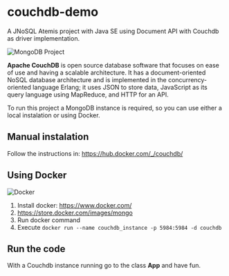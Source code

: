 # couchdb-demo

A JNoSQL Atemis project with Java SE using Document API with Couchdb as driver implementation.

![MongoDB Project](http://www.jnosql.org/img/logos/couchdb.png)


**Apache CouchDB** is open source database software that focuses on ease of use and having a scalable architecture. It has a document-oriented NoSQL database architecture and is implemented in the concurrency-oriented language Erlang; it uses JSON to store data, JavaScript as its query language using MapReduce, and HTTP for an API.


To run this project a MongoDB instance is required, so you can use either a local instalation or using Docker.


## Manual instalation

Follow the instructions in: https://hub.docker.com/_/couchdb/


## Using Docker

![Docker](https://www.docker.com/sites/default/files/horizontal_large.png)


1. Install docker: https://www.docker.com/
1. https://store.docker.com/images/mongo
1. Run docker command
1. Execute `docker run --name couchdb_instance -p 5984:5984 -d couchdb`



## Run the code

With a Couchdb instance running go to the class **App** and have fun.
